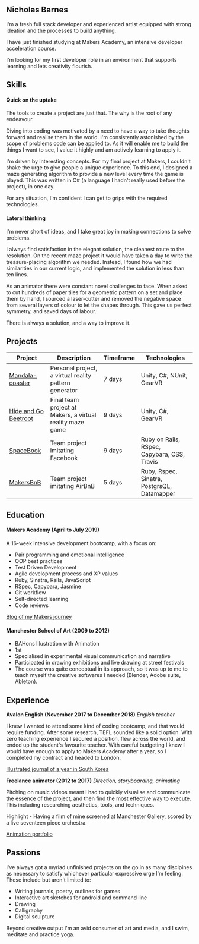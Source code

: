 ## Nicholas Barnes

I'm a fresh full stack developer and experienced artist equipped with strong ideation and the processes to build anything.

I have just finished studying at Makers Academy, an intensive developer acceleration course. 

I'm looking for my first developer role in an environment that supports learning and lets creativity flourish.

## Skills

#### Quick on the uptake

The tools to create a project are just that. The why is the root of any endeavour.

Diving into coding was motivated by a need to have a way to take thoughts forward and realise them in the world. 
I'm consistently astonished by the scope of problems code can be applied to. As it will enable me to build the things I want to see, I value it highly and am actively learning to apply it.

I'm driven by interesting concepts. For my final project at Makers, I couldn't shake the urge to give people a unique experience. To this end, I designed a maze generating algorithm to provide a new level every time the game is played. This was written in C# (a language I hadn't really used before the project), in one day.

For any situation, I'm confident I can get to grips with the required technologies.

#### Lateral thinking

I'm never short of ideas, and I take great joy in making connections to solve problems.

I always find satisfaction in the elegant solution, the cleanest route to the resolution. 
On the recent maze project it would have taken a day to write the treasure-placing algorithm we needed. Instead, I found how we had similarities in our current logic, and implemented the solution in less than ten lines.

As an animator there were constant novel challenges to face. When asked to cut hundreds of paper tiles for a geometric pattern on a set and place them by hand, I sourced a laser-cutter and removed the negative space from several layers of colour to let the shapes through. This gave us perfect symmetry, and saved days of labour.

There is always a solution, and a way to improve it.

## Projects

Project | Description | Timeframe | Technologies
---|---|---|---
[Mandala-coaster](https://github.com/n3ttl3t/mandala-coaster) | Personal project, a virtual reality pattern generator | 7 days | Unity, C#, NUnit, GearVR
[Hide and Go Beetroot](https://github.com/marbuthnott/hide_and_go_beetroot) | Final team project at Makers, a virtual reality maze game | 9 days | Unity, C#, GearVR
[SpaceBook](https://github.com/fetc90/acebook-spacebook) | Team project imitating Facebook | 9 days | Ruby on Rails, RSpec, Capybara, CSS, Travis
[MakersBnB](https://github.com/n3ttl3t/Makers-Bnb) | Team project imitating AirBnB | 5 days | Ruby, Rspec, Sinatra, PostgrsQL, Datamapper

## Education

#### Makers Academy (April to July 2019)

A 16-week intensive development bootcamp, with a focus on:

- Pair programming and emotional intelligence
- OOP best practices
- Test Driven Development
- Agile development process and XP values
- Ruby, Sinatra, Rails, JavaScript
- RSpec, Capybara, Jasmine
- Git workflow
- Self-directed learning
- Code reviews

[Blog of my Makers journey](https://medium.com/@n3ttl3t)

#### Manchester School of Art (2009 to 2012)

- BAHons Illustration with Animation 
- 1st
- Specialised in experimental visual communication and narrative
- Participated in drawing exhibitions and live drawing at street festivals
- The course was quite conceptual in its approach, so it was up to me to teach myself the creative softwares I needed (Blender, Adobe suite, Ableton).

## Experience

**Avalon English (November 2017 to December 2018)**
*English teacher*  

I knew I wanted to attend some kind of coding bootcamp, and that would require funding. After some research, TEFL sounded like a solid option. With zero teaching experience I secured a position, flew across the world, and ended up the student's favourite teacher. With careful budgeting I knew I would have enough to apply to Makers Academy after a year, so I completed my contract and headed to London.

[Illustrated journal of a year in South Korea](https://www.instagram.com/n3ttl3t/)

**Freelance animator (2012 to 2017)** 
*Direction, storyboarding, animating*

Pitching on music videos meant I had to quickly visualise and communicate the essence of the project, and then find the most effective way to execute. This including researching aesthetics, tools, and techniques.

Highlight - Having a film of mine screened at Manchester Gallery, scored by a live seventeen piece orchestra.

[Animation portfolio](https://vimeo.com/user5459666)

## Passions

I've always got a myriad unfinished projects on the go in as many discipines as necessary to satisfy whichever particular expressive urge I'm feeling.
These include but aren't limited to:
- Writing journals, poetry, outlines for games
- Interactive art sketches for android and command line
- Drawing
- Calligraphy
- Digital sculpture

Beyond creative output I'm an avid consumer of art and media, and I swim, meditate and practice yoga.
